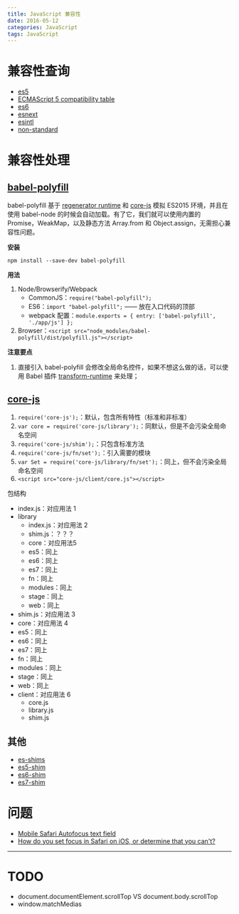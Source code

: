 ```yaml
---
title: JavaScript 兼容性
date: 2016-05-12
categories: JavaScript
tags: JavaScript
---
```


# 兼容性查询
- [es5](http://kangax.github.io/compat-table/es5/)
- [ECMAScript 5 compatibility table](http://kangax.github.io/compat-table/strict-mode/)
- [es6](http://kangax.github.io/compat-table/es6/)
- [esnext](http://kangax.github.io/compat-table/esnext/)
- [esintl](http://kangax.github.io/compat-table/esintl/)
- [non-standard](http://kangax.github.io/compat-table/non-standard/)

# 兼容性处理
## [babel-polyfill](https://babeljs.io/docs/usage/polyfill/)
babel-polyfill 基于 [regenerator runtime](https://github.com/facebook/regenerator/blob/master/runtime.js) 和 [core-js](https://github.com/zloirock/core-js) 模拟 ES2015 环境，并且在使用 babel-node 的时候会自动加载。有了它，我们就可以使用内置的 Promise，WeakMap，以及静态方法 Array.from 和 Object.assign，无需担心兼容性问题。

**安装**

`npm install --save-dev babel-polyfill`

**用法**

1. Node/Browserify/Webpack
    - CommonJS：`require("babel-polyfill");`
    - ES6：`import "babel-polyfill";` —— 放在入口代码的顶部
    - webpack 配置：`module.exports = { entry: ['babel-polyfill', './app/js'] };`
2. Browser：`<script src="node_modules/babel-polyfill/dist/polyfill.js"></script>`

**注意要点**

1. 直接引入 babel-polyfill 会修改全局命名控件，如果不想这么做的话，可以使用 Babel 插件 [transform-runtime](https://babeljs.io/docs/plugins/transform-runtime) 来处理；

## [core-js](https://github.com/zloirock/core-js)
1. `require('core-js');`：默认，包含所有特性（标准和非标准）
2. `var core = require('core-js/library');`：同默认，但是不会污染全局命名空间
3. `require('core-js/shim');`：只包含标准方法
4. `require('core-js/fn/set');`：引入需要的模块
5. `var Set = require('core-js/library/fn/set');`：同上，但不会污染全局命名空间
6. `<script src="core-js/client/core.js"></script>`

包结构
- index.js：对应用法 1
- library
    - index.js：对应用法 2
    - shim.js：？？？
    - core：对应用法5
    - es5：同上
    - es6：同上
    - es7：同上
    - fn：同上
    - modules：同上
    - stage：同上
    - web：同上
- shim.js：对应用法 3
- core：对应用法 4
- es5：同上
- es6：同上
- es7：同上
- fn：同上
- modules：同上
- stage：同上
- web：同上
- client：对应用法 6
    - core.js
    - library.js
    - shim.js

## 其他
- [es-shims](https://github.com/es-shims)
- [es5-shim](https://github.com/es-shims/es5-shim)
- [es6-shim](https://github.com/paulmillr/es6-shim)
- [es7-shim](https://github.com/es-shims/es7-shim)

# 问题
- [Mobile Safari Autofocus text field](http://stackoverflow.com/questions/6287478/mobile-safari-autofocus-text-field)
- [How do you set focus in Safari on iOS, or determine that you can't?](https://www.quora.com/How-do-you-set-focus-in-Safari-on-iOS-or-determine-that-you-cant)


---


# TODO
- document.documentElement.scrollTop VS document.body.scrollTop
- window.matchMedias
